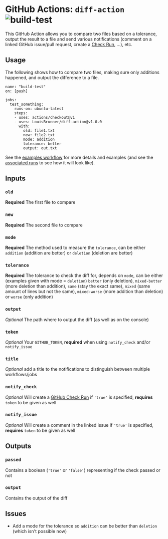 # GitHub Actions: `diff-action` ![build-test](https://github.com/LouisBrunner/diff-action/workflows/build-test/badge.svg)

This GitHub Action allows you to compare two files based on a tolerance, output the result to a file and send various notifications (comment on a linked GitHub issue/pull request, create a [Check Run](https://developer.github.com/v3/checks/runs/#create-a-check-run), ...), etc.

## Usage

The following shows how to compare two files, making sure only additions happened, and output the difference to a file.

```
name: "build-test"
on: [push]

jobs:
  test_something:
    runs-on: ubuntu-latest
    steps:
    - uses: actions/checkout@v1
    - uses: LouisBrunner/diff-action@v1.0.0
      with:
        old: file1.txt
        new: file2.txt
        mode: addition
        tolerance: better
        output: out.txt
```

See the [examples workflow](.github/workflows/examples.yml) for more details and examples (and see the [associated runs](https://github.com/LouisBrunner/diff-action/actions?query=workflow%3Aexamples) to see how it will look like).

## Inputs

### `old`

**Required** The first file to compare

### `new`

**Required** The second file to compare

### `mode`

**Required** The method used to measure the `tolerance`, can be either `addition` (addition are better) or `deletion` (deletion are better)

### `tolerance`

**Required** The tolerance to check the diff for, depends on `mode`, can be either (examples given with mode = `deletion`) `better` (only deletion), `mixed-better` (more deletion than addition), `same` (stay the exact same), `mixed` (same amount of lines but not the same), `mixed-worse` (more addition than deletion) or `worse` (only addition)

### `output`

_Optional_ The path where to output the diff (as well as on the console)

### `token`

_Optional_ Your `GITHUB_TOKEN`, **required** when using `notify_check` and/or `notify_issue`

### `title`

_Optional_ add a title to the notifications to distinguish between multiple workflows/jobs

### `notify_check`

_Optional_ Will create a [GitHub Check Run](https://developer.github.com/v3/checks/runs/#create-a-check-run) if `'true'` is specified, **requires** `token` to be given as well

### `notify_issue`

_Optional_ Will create a comment in the linked issue if `'true'` is specified, **requires** `token` to be given as well

## Outputs

### `passed`

Contains a boolean (`'true'` or `'false'`) representing if the check passed or not

### `output`

Contains the output of the diff

## Issues

 - Add a mode for the tolerance so `addition` can be better than `deletion` (which isn't possible now)
